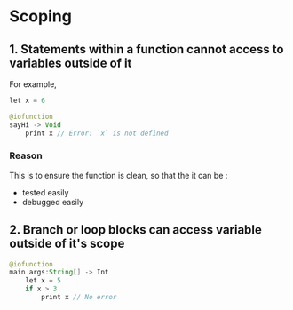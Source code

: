 # Scoping
## 1. Statements within a function cannot access to variables outside of it 

For example,

```java
let x = 6

@iofunction 
sayHi -> Void
    print x // Error: `x` is not defined
```
### Reason
This is to ensure the function is clean, so that the it can be :
- tested easily
- debugged easily

## 2. Branch or loop blocks can access variable outside of it's scope
```java
@iofunction 
main args:String[] -> Int
    let x = 5
    if x > 3
        print x // No error

```